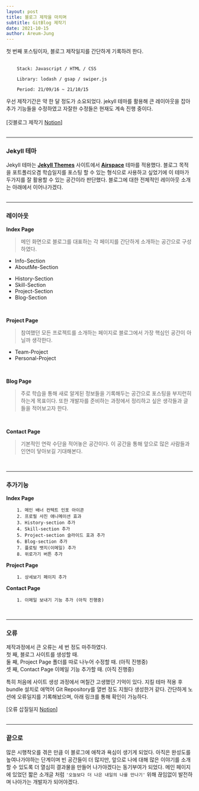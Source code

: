 ```yaml
---
layout: post
title: 블로그 제작을 마치며
subtitle: GitBlog 제작기
date: 2021-10-15
author: Areum-Jung
---  
```


첫 번째 포스팅이자, 블로그 제작일지를 간단하게 기록하려 한다.  
<br>

        Stack: Javascript / HTML / CSS

        Library: lodash / gsap / swiper.js  

        Period: 21/09/16 ~ 21/10/15
             
우선 제작기간은 약 한 달 정도가 소요되었다. jekyll 테마를 활용해 큰 레이아웃을 잡아 추가 기능들을 수정하였고 자잘한 수정들은 현재도 계속 진행 중이다.  
<br>
[깃블로그 제작기 [Notion](https://hushed-tuna-4c5.notion.site/8fb5affa7fd64ceb9bf97ab7bc83ee12)]  
<br>

---
### **Jekyll 테마**
Jekyll 테마는 **[Jekyll Themes](http://themes.jekyllrc.org/)** 사이트에서 **[Airspace](http://themes.jekyllrc.org/airspace/)** 테마를 적용했다. 블로그 목적을 포트폴리오겸 학습일지를 포스팅 할 수 있는 형식으로 사용하고 싶었기에 이 테마가 두가지를 잘 활용할 수 있는 공간이라  판단했다. 블로그에 대한 전체적인 레이아웃 소개는 아래에서 이어나가겠다.  
<br>

---
### **레이아웃**  
**Index Page**  
>메인 화면으로 블로그를 대표하는 각 페이지를 간단하게 소개하는 공간으로 구성하였다.  
* Info-Section  
* AboutMe-Section
- History-Section
- Skill-Section
- Project-Section
- Blog-Section
<br>

**Project Page**  
>참여했던 모든 프로젝트를 소개하는 페이지로 블로그에서 가장 핵심인 공간이 아닐까 생각한다.
- Team-Project
- Personal-Project
<br>

**Blog Page**  
>주로 학습을 통해 새로 알게된 정보들을 기록해두는 공간으로 포스팅을 부지런히 하는게 목표이다. 또한 개발자를 준비하는 과정에서 정리하고 싶은 생각들과 글들을 적어보고자 한다.
<br>

**Contact Page**  
>기본적인 연락 수단을 적어놓은 공간이다. 이 공간을 통해 앞으로 많은 사람들과 인연이 닿아보길 기대해본다.  

<br>

---
### **추가기능**
**Index Page**  

        1. 메인 배너 컨텍트 인포 아이콘
        2. 프로필 사진 애니메이션 효과
        3. History-section 추가
        4. Skill-section 추가
        5. Project-section 슬라이드 효과 추가
        6. Blog-section 추가
        7. 플로팅 뱃지(이메일) 추가
        8. 위로가기 버튼 추가

**Project Page**  

        1. 상세보기 페이지 추가

<!-- **Blog Page**  
        
        1. -->

**Contact Page**

        1. 이메일 보내기 기능 추가 (아직 진행중)  

<br>

---
### **오류**
제작과정에서 큰 오류는 세 번 정도 마주하였다.   
첫 째, 블로그 사이트를 생성할 때.   
둘 째, Project Page 폴더를 따로 나누어 수정할 때. (아직 진행중)  
셋 째, Contact Page 이메일 기능 추가할 때. (아직 진행중)

특히 처음에 사이트 생성 과정에서 며칠간 고생했던 기억이 있다. 지킬 테마 적용 후 bundle 설치로 애먹어 Git Repository를 열번 정도 지웠다 생성한거 같다. 간단하게 노션에 오류일지를 기록해놨으며, 아래 링크를 통해 확인이 가능하다.

[오류 삽질일지 [Notion](https://hushed-tuna-4c5.notion.site/5be05820080144c8b11a02ceea81f736)]  
<br>

---
### **끝으로**
많은 시행착오를 겪은 만큼 이 블로그에 애착과 욕심이 생기게 되었다. 아직은  완성도를 높여나가야하는 단계이며 빈 공간들이 더 많지만, 앞으로 나에 대해 많은 이야기를 소개할 수 있도록 더 열심히 결과물을 만들어 나가야겠다는 동기부여가 되었다. 메인 페이지에 있었던 짧은 소개글 처럼 `'오늘보다 더 나은 내일의 나를 만나기'` 위해 끊임없이 발전하며 나아가는 개발자가 되어야겠다.